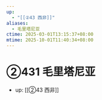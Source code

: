 ```yaml
---
up:
  - "[[②43 西非]]"
aliases:
  - 毛里塔尼亚
ctime: 2025-03-01T13:15:37+08:00
mtime: 2025-10-01T11:40:34+08:00
---
```


# ②431 毛里塔尼亚

- up: [[②43 西非]]

